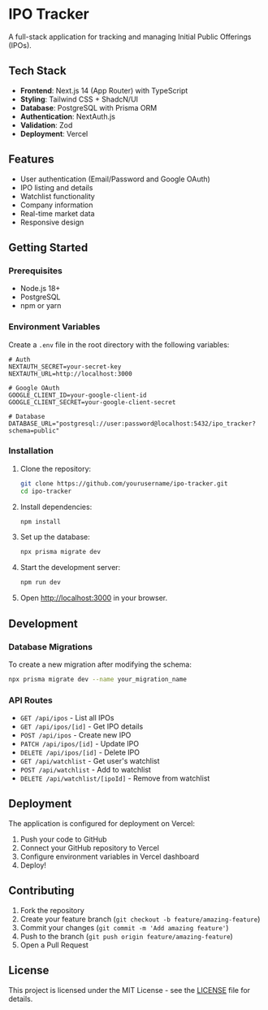 # IPO Tracker

A full-stack application for tracking and managing Initial Public Offerings (IPOs).

## Tech Stack

- **Frontend**: Next.js 14 (App Router) with TypeScript
- **Styling**: Tailwind CSS + ShadcN/UI
- **Database**: PostgreSQL with Prisma ORM
- **Authentication**: NextAuth.js
- **Validation**: Zod
- **Deployment**: Vercel

## Features

- User authentication (Email/Password and Google OAuth)
- IPO listing and details
- Watchlist functionality
- Company information
- Real-time market data
- Responsive design

## Getting Started

### Prerequisites

- Node.js 18+
- PostgreSQL
- npm or yarn

### Environment Variables

Create a `.env` file in the root directory with the following variables:

```env
# Auth
NEXTAUTH_SECRET=your-secret-key
NEXTAUTH_URL=http://localhost:3000

# Google OAuth
GOOGLE_CLIENT_ID=your-google-client-id
GOOGLE_CLIENT_SECRET=your-google-client-secret

# Database
DATABASE_URL="postgresql://user:password@localhost:5432/ipo_tracker?schema=public"
```

### Installation

1. Clone the repository:

   ```bash
   git clone https://github.com/yourusername/ipo-tracker.git
   cd ipo-tracker
   ```

2. Install dependencies:

   ```bash
   npm install
   ```

3. Set up the database:

   ```bash
   npx prisma migrate dev
   ```

4. Start the development server:

   ```bash
   npm run dev
   ```

5. Open [http://localhost:3000](http://localhost:3000) in your browser.

## Development

### Database Migrations

To create a new migration after modifying the schema:

```bash
npx prisma migrate dev --name your_migration_name
```

### API Routes

- `GET /api/ipos` - List all IPOs
- `GET /api/ipos/[id]` - Get IPO details
- `POST /api/ipos` - Create new IPO
- `PATCH /api/ipos/[id]` - Update IPO
- `DELETE /api/ipos/[id]` - Delete IPO
- `GET /api/watchlist` - Get user's watchlist
- `POST /api/watchlist` - Add to watchlist
- `DELETE /api/watchlist/[ipoId]` - Remove from watchlist

## Deployment

The application is configured for deployment on Vercel:

1. Push your code to GitHub
2. Connect your GitHub repository to Vercel
3. Configure environment variables in Vercel dashboard
4. Deploy!

## Contributing

1. Fork the repository
2. Create your feature branch (`git checkout -b feature/amazing-feature`)
3. Commit your changes (`git commit -m 'Add amazing feature'`)
4. Push to the branch (`git push origin feature/amazing-feature`)
5. Open a Pull Request

## License

This project is licensed under the MIT License - see the [LICENSE](LICENSE) file for details.
